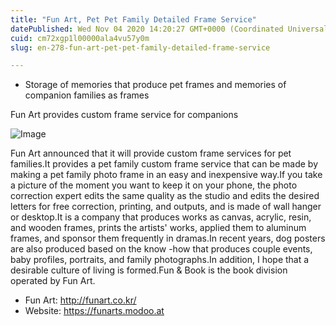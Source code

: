 ```yaml
---
title: "Fun Art, Pet Pet Family Detailed Frame Service"
datePublished: Wed Nov 04 2020 14:20:27 GMT+0000 (Coordinated Universal Time)
cuid: cm72xgp1l00000ala4vu57y0m
slug: en-278-fun-art-pet-pet-family-detailed-frame-service

---
```



- Storage of memories that produce pet frames and memories of companion families as frames

Fun Art provides custom frame service for companions

![Image](https://cdn.hashnode.com/res/hashnode/image/upload/v1739426223222/eba3bf0d-20f3-4769-9855-10dfc6101f9d.jpeg)

Fun Art announced that it will provide custom frame services for pet families.It provides a pet family custom frame service that can be made by making a pet family photo frame in an easy and inexpensive way.If you take a picture of the moment you want to keep it on your phone, the photo correction expert edits the same quality as the studio and edits the desired letters for free correction, printing, and outputs, and is made of wall hanger or desktop.It is a company that produces works as canvas, acrylic, resin, and wooden frames, prints the artists' works, applied them to aluminum frames, and sponsor them frequently in dramas.In recent years, dog posters are also produced based on the know -how that produces couple events, baby profiles, portraits, and family photographs.In addition, I hope that a desirable culture of living is formed.Fun & Book is the book division operated by Fun Art.

- Fun Art: http://funart.co.kr/
- Website: https://funarts.modoo.at